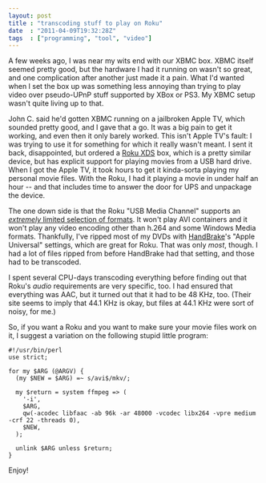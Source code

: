 ```yaml
---
layout: post
title : "transcoding stuff to play on Roku"
date  : "2011-04-09T19:32:28Z"
tags  : ["programming", "tool", "video"]
---
```

A few weeks ago, I was near my wits end with our XBMC box.  XBMC itself seemed pretty good, but the hardware I had it running on wasn't so great, and one complication after another just made it a pain.  What I'd wanted when I set the box up was something less annoying than trying to play video over pseudo-UPnP stuff supported by XBox or PS3.  My XBMC setup wasn't quite living up to that.

John C. said he'd gotten XBMC running on a jailbroken Apple TV, which sounded pretty good, and I gave that a go.  It was a big pain to get it working, and even then it only barely worked.  This isn't Apple TV's fault: I was trying to use it for something for which it really wasn't meant.  I sent it back, disappointed, but ordered a [Roku XDS](http://astore.amazon.com/rjbs-20/detail/B00426C57O) box, which is a pretty similar device, but has explicit support for playing movies from a USB hard drive.  When I got the Apple TV, it took hours to get it kinda-sorta playing my personal movie files.  With the Roku, I had it playing a movie in under half an hour -- and that includes time to answer the door for UPS and unpackage the device.

The one down side is that the Roku "USB Media Channel" supports an [*extremely* limited selection of formats](http://support.roku.com/entries/423946-what-media-file-types-does-the-roku-usb-media-player-channel-support). It won't play AVI containers and it won't play any video encoding other than h.264 and some Windows Media formats.  Thankfully, I've ripped most of my DVDs with [HandBrake](http://handbrake.fr/)'s "Apple Universal" settings, which are great for Roku.  That was only *most*, though.  I had a lot of files ripped from before HandBrake had that setting, and those had to be transcoded.

I spent several CPU-days transcoding everything before finding out that Roku's *audio* requirements are very specific, too.  I had ensured that everything was AAC, but it turned out that it had to be 48 KHz, too.  (Their site seems to imply that 44.1 KHz is okay, but files at 44.1 KHz were sort of noisy, for me.)

So, if you want a Roku and you want to make sure your movie files work on it, I suggest a variation on the following stupid little program:

    #!/usr/bin/perl
    use strict;

    for my $ARG (@ARGV) {
      (my $NEW = $ARG) =~ s/avi$/mkv/;

      my $return = system ffmpeg => (
        '-i',
        $ARG,
        qw(-acodec libfaac -ab 96k -ar 48000 -vcodec libx264 -vpre medium -crf 22 -threads 0),
        $NEW,
      );

      unlink $ARG unless $return;
    }

Enjoy!
